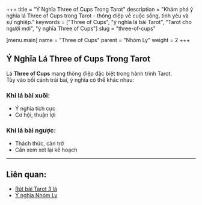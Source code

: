 +++
title = "Ý Nghĩa Three of Cups Trong Tarot"
description = "Khám phá ý nghĩa lá Three of Cups trong Tarot - thông điệp về cuộc sống, tình yêu và sự nghiệp."
keywords = ["Three of Cups", "ý nghĩa lá bài Tarot", "Tarot cho người mới", "ý nghĩa Three of Cups"]
slug = "three-of-cups"

[menu.main]
name = "Three of Cups"
parent = "Nhóm Ly"
weight = 2
+++

## Ý Nghĩa Lá Three of Cups Trong Tarot

Lá **Three of Cups** mang thông điệp đặc biệt trong hành trình Tarot.  
Tùy vào bối cảnh trải bài, ý nghĩa có thể khác nhau:

### Khi lá bài xuôi:
- Ý nghĩa tích cực  
- Cơ hội, thuận lợi  

### Khi lá bài ngược:
- Thách thức, cản trở  
- Cần xem xét lại kế hoạch  

---

## Liên quan:
- [Rút bài Tarot 3 lá](../../)
- [Ý nghĩa Nhóm Ly](../)

